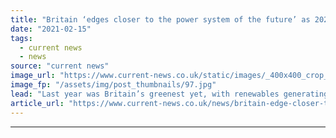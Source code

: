 ```yaml
---
title: "Britain ‘edges closer to the power system of the future’ as 2020 is hailed as greenest year"
date: "2021-02-15"
tags: 
  - current news
  - news
source: "current news"
image_url: "https://www.current-news.co.uk/static/images/_400x400_crop_center-center/Biomass-Storage-Domes-at-Drax-Power-Station-credit-Drax.jpg"
image_fp: "/assets/img/post_thumbnails/97.jpg"
lead: "​Last year was Britain’s greenest yet, with renewables generating more power than fossil fuels for the first time according to a new report from Drax Electric Insights."
article_url: "https://www.current-news.co.uk/news/britain-edge-closer-to-the-power-system-of-the-future-as-2020-hailed-greenest-year?utm_source=rss-feeds&utm_medium=rss&utm_campaign=rss"
---
```


---
